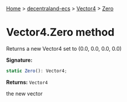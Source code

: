 [Home](./index) &gt; [decentraland-ecs](./decentraland-ecs.md) &gt; [Vector4](./decentraland-ecs.vector4.md) &gt; [Zero](./decentraland-ecs.vector4.zero.md)

# Vector4.Zero method

Returns a new Vector4 set to (0.0, 0.0, 0.0, 0.0)

**Signature:**
```javascript
static Zero(): Vector4;
```
**Returns:** `Vector4`

the new vector
